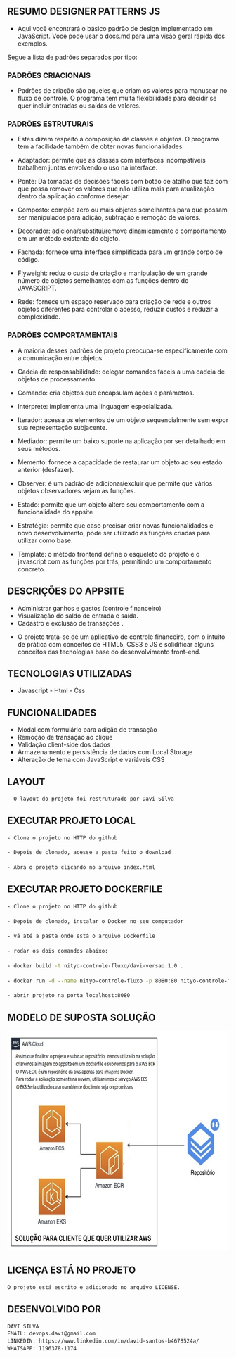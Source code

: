 
## RESUMO DESIGNER PATTERNS JS

- Aqui você encontrará o básico padrão de design implementado em JavaScript. Você pode usar o docs.md para uma visão geral rápida dos exemplos.

Segue a lista de padrões separados por tipo:

### PADRÕES CRIACIONAIS

- Padrões de criação são aqueles que criam os valores para manusear no fluxo de controle. O programa tem muita flexibilidade para decidir se quer incluir entradas ou saídas de valores.

### PADRÕES ESTRUTURAIS

- Estes dizem respeito à composição de classes e objetos. O programa tem a facilidade também de obter novas funcionalidades.

- Adaptador: permite que as classes com interfaces incompatíveis trabalhem juntas envolvendo o uso na interface.

- Ponte: Da tomadas de decisões fáceis com botão de atalho que faz com que possa remover os valores que não utiliza mais para atualização dentro da aplicação conforme desejar.

- Composto: compõe zero ou mais objetos semelhantes para que possam ser manipulados para adição, subtração e remoção de valores.

- Decorador: adiciona/substitui/remove dinamicamente o comportamento em um método existente do objeto.

- Fachada: fornece uma interface simplificada para um grande corpo de código.

- Flyweight: reduz o custo de criação e manipulação de um grande número de objetos semelhantes com as funções dentro do JAVASCRIPT.

- Rede: fornece um espaço reservado para criação de rede e outros objetos diferentes para controlar o acesso, reduzir custos e reduzir a complexidade.

### PADRÕES COMPORTAMENTAIS

- A maioria desses padrões de projeto preocupa-se especificamente com a comunicação entre objetos.

- Cadeia de responsabilidade: delegar comandos fáceis a uma cadeia de objetos de processamento.

- Comando: cria objetos que encapsulam ações e parâmetros.

- Intérprete: implementa uma linguagem especializada.

- Iterador: acessa os elementos de um objeto sequencialmente sem expor sua representação subjacente.

- Mediador: permite um baixo suporte na aplicação por ser detalhado em seus métodos.

- Memento: fornece a capacidade de restaurar um objeto ao seu estado anterior (desfazer).

- Observer: é um padrão de adicionar/excluir que permite que vários objetos observadores vejam as funções.

- Estado: permite que um objeto altere seu comportamento com a funcionalidade do appsite

- Estratégia: permite que caso precisar criar novas funcionalidades e novo desenvolvimento, pode ser utilizado as funções criadas para utilizar como base.

- Template: o método frontend define o esqueleto do projeto e o javascript com as funções por trás, permitindo um comportamento concreto.

## DESCRIÇÕES DO APPSITE

* Administrar ganhos e gastos (controle financeiro)
* Visualização do saldo de entrada e saída.
* Cadastro e exclusão de transações
.
- O projeto trata-se de um aplicativo de controle financeiro, com o intuito de prática com conceitos de HTML5, CSS3 e JS e solidificar alguns conceitos das tecnologias base do desenvolvimento front-end.


## TECNOLOGIAS UTILIZADAS
- Javascript - Html - Css


## FUNCIONALIDADES

- Modal com formulário para adição de transação
- Remoção de transação ao clique
- Validação client-side dos dados
- Armazenamento e persistência de dados com Local Storage
- Alteração de tema com JavaScript e variáveis CSS


## LAYOUT
```bash
- O layout do projeto foi restruturado por Davi Silva
```

## EXECUTAR PROJETO LOCAL

```bash
- Clone o projeto no HTTP do github

- Depois de clonado, acesse a pasta feito o download

- Abra o projeto clicando no arquivo index.html
```


## EXECUTAR PROJETO DOCKERFILE

```bash
- Clone o projeto no HTTP do github

- Depois de clonado, instalar o Docker no seu computador

- vá até a pasta onde está o arquivo Dockerfile

- rodar os dois comandos abaixo:

- docker build -t nityo-controle-fluxo/davi-versao:1.0 .

- docker run -d --name nityo-controle-fluxo -p 8080:80 nityo-controle-fluxo/davi-versao:1.0

- abrir projeto na porta localhost:8080
```

## MODELO DE SUPOSTA SOLUÇÃO

<img src="./assets/arquitetura-1-ec2.jpg" style=" HEIGHT: 500px; LEFT: 400px"/>

## LICENÇA ESTÁ NO PROJETO

```bash
O projeto está escrito e adicionado no arquivo LICENSE.
```

## DESENVOLVIDO POR
```bash
DAVI SILVA
EMAIL: devops.davi@gmail.com
LINKEDIN: https://www.linkedin.com/in/david-santos-b4678524a/
WHATSAPP: 1196378-1174
```
